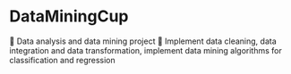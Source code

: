 # DataMiningCup
	Data analysis and data mining project
	Implement data cleaning, data integration and data transformation, implement data mining algorithms for classification and regression
